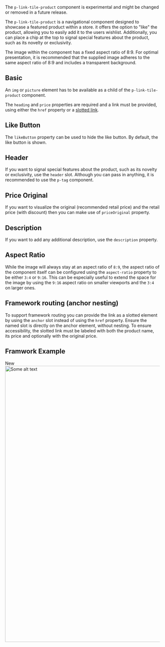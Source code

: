 <ComponentHeading name="Link Tile Product"></ComponentHeading>

<Notification heading="Experimental Component" heading-tag="h2" state="warning">
  The <code>p-link-tile-product</code> component is experimental and might be changed or removed in a future release.
</Notification>

The `p-link-tile-product` is a navigational component designed to showcase a featured product within a store. it offers
the option to "like" the product, allowing you to easily add it to the users wishlist. Additionally, you can place a
chip at the top to signal special features about the product, such as its novelty or exclusivity.

<Notification heading="Image Aspect Ratio" heading-tag="h2" state="warning">
  The image within the component has a fixed aspect ratio of 8:9. For optimal presentation, it is recommended that the supplied image adheres to the same aspect ratio of 8:9 and includes
a transparent background. </Notification>

<TableOfContents></TableOfContents>

## Basic

An `img` or `picture` element has to be available as a child of the `p-link-tile-product` component.

The `heading` and `price` properties are required and a link must be provided, using either the `href` property or a
[slotted link](components/link-tile-product/examples#framework-routing-anchor-nesting).

<Playground :markup="basic" :config="config"></Playground>

## Like Button

The `likeButton` property can be used to hide the like button. By default, the like button is shown.

<Playground :markup="likeButtonMarkup" :config="config">
  <PlaygroundSelect v-model="likeButton" :values="likeButtons" name="like-button"></PlaygroundSelect>
</Playground>

## Header

If you want to signal special features about the product, such as its novelty or exclusivity, use the `header` slot.
Although you can pass in anything, it is recommended to use the `p-tag` component.

<Playground :markup="header" :config="config"></Playground>

## Price Original

If you want to visualize the original (recommended retail price) and the retail price (with discount) then you can make
use of `priceOriginal` property.

<Playground :markup="priceOriginalMarkup" :config="config"></Playground>

## Description

If you want to add any additional description, use the `description` property.

<Playground :markup="description" :config="config"></Playground>

## Aspect Ratio

While the image will always stay at an aspect ratio of `8:9`, the aspect ratio of the component itself can be configured
using the `aspect-ratio` property to be either `3:4` or `9:16`. This can be especially useful to extend the space for
the image by using the `9:16` aspect ratio on smaller viewports and the `3:4` on larger ones.

<Playground :markup="aspectRatioMarkup" :config="config">
  <PlaygroundSelect v-model="aspectRatio" :values="aspectRatios" name="aspectRatio"></PlaygroundSelect>
</Playground>

## Framework routing (anchor nesting)

To support framework routing you can provide the link as a slotted element by using the `anchor` slot instead of using
the `href` property. Ensure the named slot is directly on the anchor element, without nesting. To ensure accessibility,
the slotted link must be labeled with both the product name, its price and optionally with the original price.

<Playground :markup="slottedLink" :config="config"></Playground>

## Framwork Example

<Playground :frameworkMarkup="example" :config="{ ...config, withoutDemo: true }">
    <p-link-tile-product
    :heading="'Some product'"
    :price="'1.911,00 €'"
    :description="'Some description'"
    :href="'https://porsche.com'"
    :liked="liked"
    @like="handleLike"
    :theme="theme"
  >
    <p-tag slot="header" :color="'background-base'">New</p-tag>
    <img :src="imgSrc2" width="800" height="900" alt="Some alt text" />
  </p-link-tile-product>
</Playground>

<script lang="ts">
import Vue from 'vue';
import Component from 'vue-class-component';
import { TILE_PRODUCT_ASPECT_RATIOS } from './link-tile-product-utils'; 
import {getLinkTileProductCodeSamples} from "shared/src"; 
import type { Theme } from '@/models';

@Component
export default class Code extends Vue {
  config = { themeable: true, spacing: 'block' };
  imgSrc = 'https://porsche-design-system.github.io/porsche-design-system/assets/weekender.webp';
  imgSrcLarge = 'https://porsche-design-system.github.io/porsche-design-system/assets/weekender@2x.webp';
  imgSrc2 = 'https://porsche-design-system.github.io/porsche-design-system/assets/placeholder_800x900.svg';
  img = `<img src="${this.imgSrc}" alt="Some alt text" />`;
  link = `<a slot="anchor" href="https://porsche.com">Weekender, sale price 718,00 €, original price <s>911,00 €</s></a>`;
  headerSlot = `<p-tag slot="header" color="background-base">New</p-tag>`;

  liked = false;

  handleLike(e) {
    e.preventDefault();
    this.liked = !e.detail.liked;
  };

  get theme(): Theme {
    return this.$store.getters.playgroundTheme;
  }


  example = getLinkTileProductCodeSamples();

  basic = `<p-link-tile-product heading="Weekender" price="1.911,00 €" href="https://porsche.com">
  ${this.img}
</p-link-tile-product>`;

  likeButton = 'false';
  likeButtons = ['true', 'false'];
  get likeButtonMarkup() {
    return`<p-link-tile-product heading="Weekender" price="1.911,00 €" href="https://porsche.com" ${this.likeButton === 'false' ? 'like-button="false"' : ''}>
  ${this.img}
</p-link-tile-product>`;
  };

  header = `<p-link-tile-product heading="Weekender" price="1.911,00 €" href="https://porsche.com">
  ${this.headerSlot}
  ${this.img}
</p-link-tile-product>`;

  get priceOriginalMarkup() {
    return`<p-link-tile-product heading="Weekender" price="718,00 €" price-original="911,00 €" href="https://porsche.com">
  ${this.img}
</p-link-tile-product>`;
  };

  description = `<p-link-tile-product heading="Weekender" price="1.911,00 €" href="https://porsche.com" description="incl. VAT">
  ${this.img}
</p-link-tile-product>`;

  aspectRatio = '3:4';
  aspectRatios = [...TILE_PRODUCT_ASPECT_RATIOS, "{ base: '9:16', s: '3:4' }"];
  get aspectRatioMarkup() {
    return`<p-link-tile-product heading="Weekender" price="1.911,00 €" href="https://porsche.com" description="incl. VAT" aspect-ratio="${this.aspectRatio}">
  ${this.headerSlot}
  ${this.img}
</p-link-tile-product>`;
  };

  slottedLink = `<p-link-tile-product heading="Weekender" price="718,00 €" price-original="911,00 €" description="incl. VAT">
  ${this.link}
  ${this.img}
</p-link-tile-product>`;
}
</script>

<style scoped lang="scss">
  :deep(p-link-tile-product) {
    max-width: 400px;
  }
</style>
